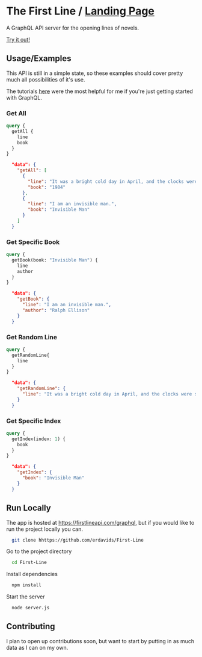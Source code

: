 
# The First Line / [Landing Page](https://firstlineapi.com)

A GraphQL API server for the opening lines of novels.

[Try it out!](https://firstlineapi.com/graphql)





## Usage/Examples
This API is still in a simple state, so these examples should cover pretty much all possibilities of it's use.

The tutorials [here](https://graphql.org/graphql-js/) were the most helpful for me if you're just getting started with GraphQL.
### Get All
```graphql
query {
  getAll {
    line
    book
  }
}
```
```JSON
  "data": {
    "getAll": [
      {
        "line": "It was a bright cold day in April, and the clocks were striking thirteen.",
        "book": "1984"
      },
      {
        "line": "I am an invisible man.",
        "book": "Invisible Man"
      }
    ]
  }
```
### Get Specific Book
```graphql
query {
  getBook(book: "Invisible Man") {
    line 
    author
  }
}
```
```JSON
  "data": {
    "getBook": {
      "line": "I am an invisible man.",
      "author": "Ralph Ellison"
    }
  }
```

### Get Random Line 
```graphql
query {
  getRandomLine{
    line
  }
}
```
```JSON
  "data": {
    "getRandomLine": {
      "line": "It was a bright cold day in April, and the clocks were striking thirteen."
    }
  }
```

### Get Specific Index
```graphql
query {
  getIndex(index: 1) {
    book
  }
}
```
```JSON
  "data": {
    "getIndex": {
      "book": "Invisible Man"
    }
  }
```






  
## Run Locally

The app is hosted at https://firstlineapi.com/graphql, but if you would like to run the project locally you can.

```bash
  git clone hhttps://github.com/erdavids/First-Line
```

Go to the project directory

```bash
  cd First-Line
```

Install dependencies

```bash
  npm install
```

Start the server

```bash
  node server.js
```

  
## Contributing

I plan to open up contributions soon, but want to start by putting in as much data as I can on my own.


  

